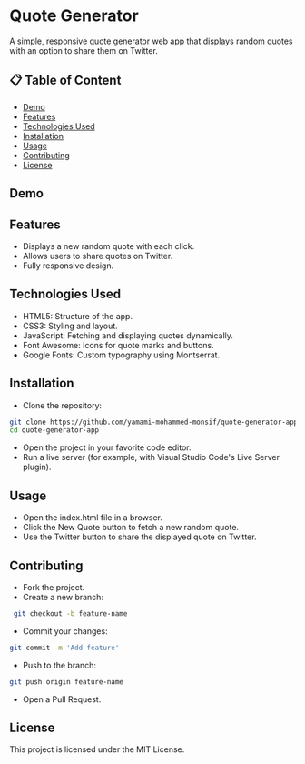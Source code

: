 # Quote Generator

A simple, responsive quote generator web app that displays random quotes with an option to share them on Twitter.

## 📋 Table of Content

- [Demo](#demo)
- [Features](#features)
- [Technologies Used](#technologies-used)
- [Installation](#installation)
- [Usage](#usage)
- [Contributing](#contributing)
- [License](#license)

## Demo

## Features

- Displays a new random quote with each click.
- Allows users to share quotes on Twitter.
- Fully responsive design.

## Technologies Used

- HTML5: Structure of the app.
- CSS3: Styling and layout.
- JavaScript: Fetching and displaying quotes dynamically.
- Font Awesome: Icons for quote marks and buttons.
- Google Fonts: Custom typography using Montserrat.

## Installation

- Clone the repository:

```bash
git clone https://github.com/yamami-mohammed-monsif/quote-generator-app.git
cd quote-generator-app
```

- Open the project in your favorite code editor.
- Run a live server (for example, with Visual Studio Code's Live Server plugin).

## Usage

- Open the index.html file in a browser.
- Click the New Quote button to fetch a new random quote.
- Use the Twitter button to share the displayed quote on Twitter.

## Contributing

- Fork the project.
- Create a new branch:

```bash
 git checkout -b feature-name
```

- Commit your changes:

```bash
git commit -m 'Add feature'
```

- Push to the branch:

```bash
git push origin feature-name
```

- Open a Pull Request.

## License

This project is licensed under the MIT License.
